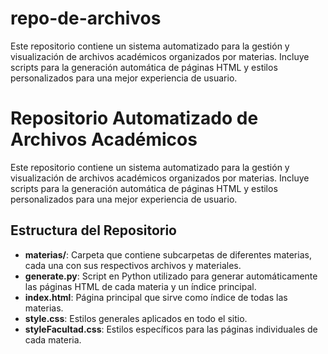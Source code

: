 ﻿# repo-de-archivos
Este repositorio contiene un sistema automatizado para la gestión y visualización de archivos académicos organizados por materias. Incluye scripts para la generación automática de páginas HTML y estilos personalizados para una mejor experiencia de usuario.
# Repositorio Automatizado de Archivos Académicos

Este repositorio contiene un sistema automatizado para la gestión y visualización de archivos académicos organizados por materias. Incluye scripts para la generación automática de páginas HTML y estilos personalizados para una mejor experiencia de usuario.

## Estructura del Repositorio

- **materias/**: Carpeta que contiene subcarpetas de diferentes materias, cada una con sus respectivos archivos y materiales.
- **generate.py**: Script en Python utilizado para generar automáticamente las páginas HTML de cada materia y un índice principal.
- **index.html**: Página principal que sirve como índice de todas las materias.
- **style.css**: Estilos generales aplicados en todo el sitio.
- **styleFacultad.css**: Estilos específicos para las páginas individuales de cada materia.



